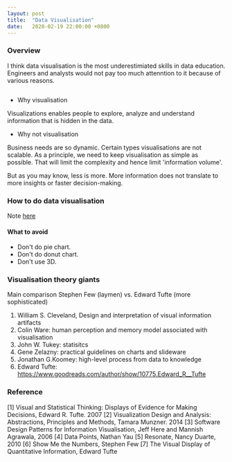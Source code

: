 ```yaml
---
layout: post
title:  "Data Visualisation"
date:   2020-02-19 22:00:00 +0800
---
```

### Overview

I think data visualisation is the most underestimiated skills in data education. Engineers and analysts would not pay too much attenntion to it because of various reasons.

```Anyone can turn data into some graphs. It's remarkable and ..scary.
```

- Why visualisation

Visualizations enables people to explore, analyze and understand information that is hidden in the data.

- Why not visualisation

Business needs are so dynamic. Certain types visualisations are not scalable. As a principle, we need to keep visualisation as simple as possible. That will limit the complexity and hence limit 'information volume'.

But as you may know, less is more. More information does not translate to more insights or faster decision-making.

### How to do data visualisation

Note [here](https://www.notion.so/bobzeng/Data-Visualization-Reading-Materials-e37224730b134e2882972b18fe614ebc)

#### What to avoid

- Don't do pie chart.
- Don't do donut chart.
- Don't use 3D.

### Visualisation theory giants

Main comparison
Stephen Few (laymen) vs. Edward Tufte (more sophisticated)

1. William S. Cleveland, Design and interpretation of visual information artifacts
2. Colin Ware: human perception and memory model associated with visualisation
3. John W. Tukey: statisitcs
4. Gene Zelazny: practical guidelines on charts and slideware
5. Jonathan G.Koomey: high-level process from data to knowledge
6. Edward Tufte: <https://www.goodreads.com/author/show/10775.Edward_R__Tufte>

### Reference

[1] Visual and Statistical Thinking: Displays of Evidence for Making Decisions, Edward R. Tufte. 2007
[2] Visualization Design and Analysis: Abstractions, Principles and Methods, Tamara Munzner. 2014
[3] Software Design Patterns for Information Visualisation, Jeff Here and Mannish Agrawala, 2006
[4] Data Points, Nathan Yau
[5] Resonate, Nancy Duarte, 2010
[6] Show Me the Numbers, Stephen Few
[7] The Visual Display of Quantitative Information, Edward Tufte
